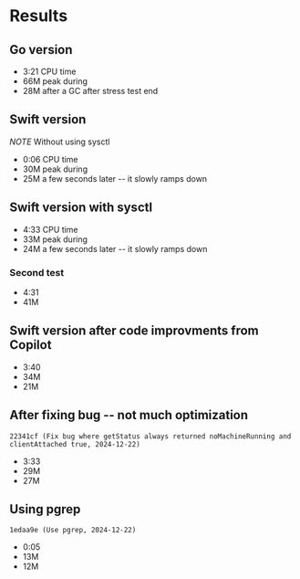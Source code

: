 # Results

## Go version

- 3:21 CPU time
- 66M peak during
- 28M after a GC after stress test end

## Swift version

_NOTE_ Without using sysctl

- 0:06 CPU time
- 30M peak during
- 25M a few seconds later -- it slowly ramps down

## Swift version with sysctl

- 4:33 CPU time
- 33M peak during
- 24M a few seconds later -- it slowly ramps down

### Second test

- 4:31
- 41M

## Swift version after code improvments from Copilot

- 3:40
- 34M
- 21M

## After fixing bug -- not much optimization

`22341cf (Fix bug where getStatus always returned noMachineRunning and clientAttached true, 2024-12-22)`

- 3:33
- 29M
- 27M

## Using pgrep

`1edaa9e (Use pgrep, 2024-12-22)`

- 0:05
- 13M
- 12M

